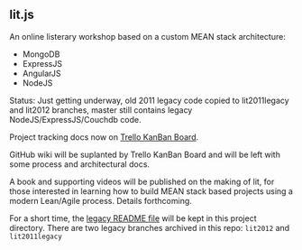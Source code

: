 ## lit.js

An online listerary workshop based on a custom MEAN stack architecture:

* MongoDB
* ExpressJS
* AngularJS
* NodeJS

Status: Just getting underway, old 2011 legacy code copied to lit2011legacy and lit2012 branches, master still contains legacy NodeJS/ExpressJS/Couchdb code.

Project tracking docs now on [Trello KanBan Board](https://trello.com/b/yZXlZJCj).

GitHub wiki will be suplanted by Trello KanBan Board and will be left with some process and architectural docs.

A book and supporting videos will be published on the making of lit, for those interested in learning how to build MEAN stack based projects using a modern Lean/Agile process. Details forthcoming.

For a short time, the [legacy README file](https://github.com/victorkane/lit/blob/master/READMElegacy.md) will be kept in this project directory. There are two legacy branches archived in this repo: `lit2012` and `lit2011legacy`
